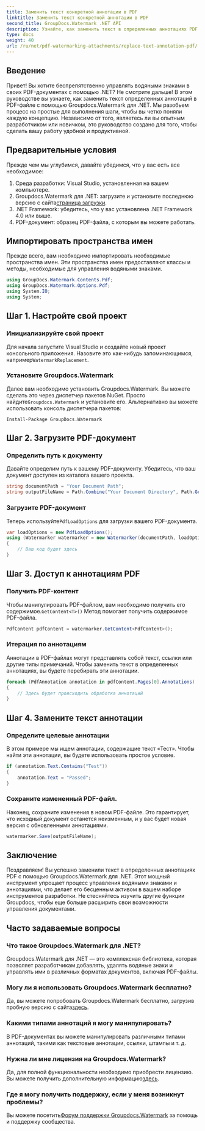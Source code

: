 ```yaml
---
title: Заменить текст конкретной аннотации в PDF
linktitle: Заменить текст конкретной аннотации в PDF
second_title: GroupDocs.Watermark .NET API
description: Узнайте, как заменить текст в определенных аннотациях PDF с помощью Groupdocs.Watermark для .NET, с помощью этого подробного пошагового руководства.
type: docs
weight: 40
url: /ru/net/pdf-watermarking-attachments/replace-text-annotation-pdf/
---
```

## Введение
Привет! Вы хотите беспрепятственно управлять водяными знаками в своих PDF-документах с помощью .NET? Не смотрите дальше! В этом руководстве вы узнаете, как заменить текст определенных аннотаций в PDF-файле с помощью Groupdocs.Watermark для .NET. Мы разобьем процесс на простые для выполнения шаги, чтобы вы четко поняли каждую концепцию. Независимо от того, являетесь ли вы опытным разработчиком или новичком, это руководство создано для того, чтобы сделать вашу работу удобной и продуктивной.
## Предварительные условия
Прежде чем мы углубимся, давайте убедимся, что у вас есть все необходимое:
1. Среда разработки: Visual Studio, установленная на вашем компьютере.
2.  Groupdocs.Watermark для .NET: загрузите и установите последнюю версию с сайта[страница загрузки](https://releases.groupdocs.com/Watermark/net/).
3. .NET Framework: убедитесь, что у вас установлена .NET Framework 4.0 или выше.
4. PDF-документ: образец PDF-файла, с которым вы можете работать.
## Импортировать пространства имен
Прежде всего, вам необходимо импортировать необходимые пространства имен. Эти пространства имен предоставляют классы и методы, необходимые для управления водяными знаками.
```csharp
using GroupDocs.Watermark.Contents.Pdf;
using GroupDocs.Watermark.Options.Pdf;
using System.IO;
using System;
```
## Шаг 1. Настройте свой проект
### Инициализируйте свой проект
Для начала запустите Visual Studio и создайте новый проект консольного приложения. Назовите это как-нибудь запоминающимся, например`WatermarkReplacement`.
### Установите Groupdocs.Watermark
 Далее вам необходимо установить Groupdocs.Watermark. Вы можете сделать это через диспетчер пакетов NuGet. Просто найдите`Groupdocs.Watermark` и установите его. Альтернативно вы можете использовать консоль диспетчера пакетов:
```shell
Install-Package GroupDocs.Watermark
```
## Шаг 2. Загрузите PDF-документ
### Определить путь к документу
Давайте определим путь к вашему PDF-документу. Убедитесь, что ваш документ доступен из каталога вашего проекта.
```csharp
string documentPath = "Your Document Path";
string outputFileName = Path.Combine("Your Document Directory", Path.GetFileName(documentPath));
```
### Загрузите PDF-документ
 Теперь используйте`PdfLoadOptions` для загрузки вашего PDF-документа.
```csharp
var loadOptions = new PdfLoadOptions();
using (Watermarker watermarker = new Watermarker(documentPath, loadOptions))
{
    // Ваш код будет здесь
}
```
## Шаг 3. Доступ к аннотациям PDF
### Получить PDF-контент
 Чтобы манипулировать PDF-файлом, вам необходимо получить его содержимое.`GetContent<T>()` Метод помогает получить содержимое PDF-файла.
```csharp
PdfContent pdfContent = watermarker.GetContent<PdfContent>();
```
### Итерация по аннотациям
Аннотации в PDF-файлах могут представлять собой текст, ссылки или другие типы примечаний. Чтобы заменить текст в определенных аннотациях, вы будете перебирать эти аннотации.
```csharp
foreach (PdfAnnotation annotation in pdfContent.Pages[0].Annotations)
{
    // Здесь будет происходить обработка аннотаций
}
```
## Шаг 4. Замените текст аннотации
### Определите целевые аннотации
В этом примере мы ищем аннотации, содержащие текст «Тест». Чтобы найти эти аннотации, вы будете использовать простое условие.
```csharp
if (annotation.Text.Contains("Test"))
{
    annotation.Text = "Passed";
}
```
### Сохраните измененный PDF-файл.
Наконец, сохраните изменения в новом PDF-файле. Это гарантирует, что исходный документ останется неизменным, и у вас будет новая версия с обновленными аннотациями.
```csharp
watermarker.Save(outputFileName);
```

## Заключение
Поздравляем! Вы успешно заменили текст в определенных аннотациях PDF с помощью Groupdocs.Watermark для .NET. Этот мощный инструмент упрощает процесс управления водяными знаками и аннотациями, что делает его бесценным активом в вашем наборе инструментов разработки. Не стесняйтесь изучить другие функции Groupdocs, чтобы еще больше расширить свои возможности управления документами.
## Часто задаваемые вопросы
### Что такое Groupdocs.Watermark для .NET?
Groupdocs.Watermark для .NET — это комплексная библиотека, которая позволяет разработчикам добавлять, удалять водяные знаки и управлять ими в различных форматах документов, включая PDF-файлы.
### Могу ли я использовать Groupdocs.Watermark бесплатно?
 Да, вы можете попробовать Groupdocs.Watermark бесплатно, загрузив пробную версию с сайта[здесь](https://releases.groupdocs.com/).
### Какими типами аннотаций я могу манипулировать?
В PDF-документах вы можете манипулировать различными типами аннотаций, такими как текстовые аннотации, ссылки, штампы и т. д.
### Нужна ли мне лицензия на Groupdocs.Watermark?
 Да, для полной функциональности необходимо приобрести лицензию. Вы можете получить дополнительную информацию[здесь](https://purchase.groupdocs.com/buy).
### Где я могу получить поддержку, если у меня возникнут проблемы?
 Вы можете посетить[Форум поддержки Groupdocs.Watermark](https://forum.groupdocs.com/c/watermark/19) за помощь и поддержку сообщества.